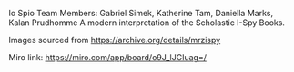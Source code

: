 Io Spio
Team Members: Gabriel Simek, Katherine Tam, Daniella Marks, Kalan Prudhomme
A modern interpretation of the Scholastic I-Spy Books.

Images sourced from https://archive.org/details/mrzispy

Miro link: https://miro.com/app/board/o9J_lJCIuag=/
